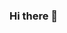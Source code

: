 ### Hi there 👋

<!--

<iframe src="https://giphy.com/embed/9WC8WTZsFxkRi" width="480" height="360" frameBorder="0" class="giphy-embed" allowFullScreen></iframe><p><a href="https://giphy.com/gifs/hack-9WC8WTZsFxkRi">via GIPHY</a></p>
**saharn1/saharn1** is a ✨ _special_ ✨ repository because its `README.md` (this file) appears on your GitHub profile.

Here are some ideas to get you started:

- 🔭 I’m currently working on ...
- 🌱 I’m currently learning ...
- 👯 I’m looking to collaborate on ...
- 🤔 I’m looking for help with ...
- 💬 Ask me about ...
- 📫 How to reach me: ...
- 😄 Pronouns: ...
- ⚡ Fun fact: ...
-->
